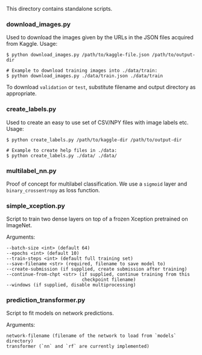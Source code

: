 This directory contains standalone scripts.

### download_images.py
Used to download the images given by the URLs in the JSON files acquired from
Kaggle. Usage:

    $ python download_images.py /path/to/kaggle-file.json /path/to/output-dir

    # Example to download training images into ./data/train:
    $ python download_images.py ./data/train.json ./data/train

To download `validation` or `test`, substitute filename and output directory as
appropriate.

### create_labels.py
Used to create an easy to use set of CSV/NPY files with image labels etc.
Usage:

    $ python create_labels.py /path/to/kaggle-dir /path/to/output-dir

    # Example to create help files in ./data:
    $ python create_labels.py ./data/ ./data/

### multilabel_nn.py
Proof of concept for multilabel classification. We use a `sigmoid` layer and
`binary_crossentropy` as loss function.

### simple_xception.py
Script to train two dense layers on top of a frozen Xception pretrained on
ImageNet.

Arguments:

    --batch-size <int> (default 64)
    --epochs <int> (default 10)
    --train-steps <int> (default full training set)
    --save-filename <str> (required, filename to save model to)
    --create-submission (if supplied, create submission after training)
    --continue-from-chpt <str> (if supplied, continue training from this
                                checkpoint filename)
    --windows (if supplied, disable multiprocessing)

### prediction_transformer.py
Script to fit models on network predictions.

Arguments:

    network-filename (filename of the network to load from `models` directory)
    transformer (`nn` and `rf` are currently implemented)
